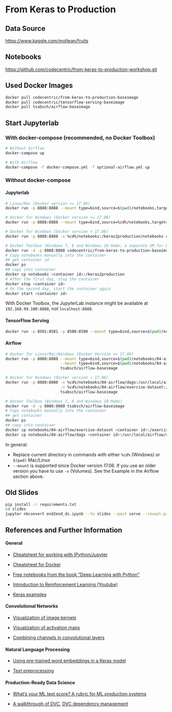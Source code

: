 # From Keras to Production

## Data Source

https://www.kaggle.com/moltean/fruits

## Notebooks

https://github.com/codecentric/from-keras-to-production-workshop.git

## Used Docker Images
```bash
docker pull codecentric/from-keras-to-production-baseimage
docker pull codecentric/tensorflow-serving-baseimage
docker pull tsabsch/airflow-baseimage
```

## Start Jupyterlab
### With docker-compose (recommended, no Docker Toolbox)
```bash
# Without Airflow
docker-compose up

# With Airflow
docker-compose -f docker-compose.yml -f optional-airflow.yml up
```

### Without docker-compose
#### Jupyterlab
```bash
# Linux/Mac (Docker version >= 17.06)
docker run -p 8888:8888 --mount type=bind,source=$(pwd)/notebooks,target=/keras2production/notebooks codecentric/from-keras-to-production-baseimage

# Docker for Windows (Docker version >= 17.06)
docker run -p 8888:8888 --mount type=bind,source=%cd%/notebooks,target=/keras2production/notebooks codecentric/from-keras-to-production-baseimage

# Docker for Windows (Docker version < 17.06)
docker run -p 8888:8888 -v %cd%/notebooks:/keras2production/notebooks codecentric/from-keras-to-production-baseimage

# Docker Toolbox (Windows 7, 8 and Windows 10 Home; a separate VM for Docker)
docker run -d -p 8888:8888 codecentric/from-keras-to-production-baseimage
# Copy notebooks manually into the container
## get container id
docker ps
## copy into container
docker cp notebooks <container id>:/keras2production
# After the first day, stop the container
docker stop <container id>
# On the second day, start the container again
docker start <container id>
```

With Docker Toolbox, the JupyterLab instance might be available at `192.168.99.100:8888`, not `localhost:8888`.

#### TensorFlow Serving
```bash
docker run -p 8501:8501 -p 8500:8500 --mount type=bind,source=$(pwd)/notebooks/12-models/fruits/,target=/models/fruits -e MODEL_NAME=fruits codecentric/tensorflow-serving-baseimage
```

#### Airflow
```bash
# Docker for Linux/Mac/Windows (Docker Version >= 17.06)
docker run -p 8080:8080 --mount type=bind,source=$(pwd)/notebooks/04-airflow/dags,target=/usr/local/airflow/dags \
                        --mount type=bind,source=$(pwd)/notebooks/04-airflow/exercise-dataset,target=/exercise-dataset \
                        tsabsch/airflow-baseimage

# Docker for Windows (Docker version < 17.06)
docker run -p 8080:8080 -v %cd%/notebooks/04-airflow/dags:/usr/local/airflow/dags \
                        -v %cd%/notebooks/04-airflow/exercise-dataset:/exercise-dataset \
                        tsabsch/airflow-baseimage

# Docker Toolbox (Windows 7, 8 and Windows 10 Home)
docker run -d -p 8080:8080 tsabsch/airflow-baseimage
# Copy notebooks manually into the container
## get container
docker ps
## copy into container
docker cp notebooks/04-airflow/exercise-dataset <container id>:/exercise-dataset
docker cp notebooks/04-airflow/dags <container id>:/usr/local/airflow/dags
```

In general: 
- Replace current directory in commands with either `%cd%` (Windows) or `$(pwd)` Mac/Linux
- `--mount` is supported since Docker version 17.06. If you use an older version you have to use `-v` (Volumes). See the Example in the Airflow section above.

## Old Slides
```bash
pip install -r requirements.txt
cd slides
jupyter nbconvert end2end_ds.ipynb --to slides --post serve --reveal-prefix=reveal.js
```

## References and Further Information

#### General

- [Cheatsheet for working with IPython/Jupyter](https://ipython.readthedocs.io/en/stable/interactive/python-ipython-diff.html)

- [Cheatsheet for Docker](https://hackernoon.com/docker-commands-the-ultimate-cheat-sheet-994ac78e2888)

- [Free notebooks from the book "Deep Learning with Python"](https://github.com/fchollet/deep-learning-with-python-notebooks)

- [Introduction to Reinforcement Learning (Youtube)](https://www.youtube.com/watch?v=FCyZplb0ul4)

- [Keras examples](https://github.com/keras-team/keras/tree/master/examples)

#### Convolutional Networks

- [Visualization of image kernels](http://setosa.io/ev/image-kernels/)

- [Visualization of activation maps](https://jacobgil.github.io/deeplearning/class-activation-maps)

- [Combining channels in convolutional layers](https://towardsdatascience.com/intuitively-understanding-convolutions-for-deep-learning-1f6f42faee1)

#### Natural Language Processing

- [Using pre-trained word embeddings in a Keras model](https://blog.keras.io/using-pre-trained-word-embeddings-in-a-keras-model.html)

- [Text preprocessing](https://keras.io/preprocessing/text)

#### Production-Ready Data Science

- [What’s your ML test score? A rubric for ML production systems](https://ai.google/research/pubs/pub45742)

- [A walkthrough of DVC](https://blog.codecentric.de/en/2019/03/walkthrough-dvc/),
  [DVC dependency management](https://blog.codecentric.de/en/2019/08/dvc-dependency-management/)
